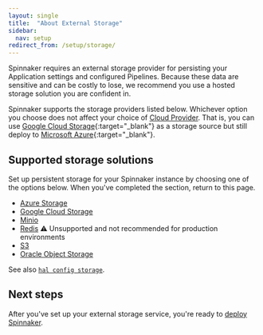 ```yaml
---
layout: single
title:  "About External Storage"
sidebar:
  nav: setup
redirect_from: /setup/storage/
---
```


Spinnaker requires an external storage provider for persisting your Application
settings and configured Pipelines. Because these data are sensitive and can be
costly to lose, we recommend you use a hosted storage solution you are confident
in.

Spinnaker supports the storage providers listed below. Whichever option you
choose does not affect your choice of [Cloud Provider](/setup/providers/).
That is, you can use [Google Cloud
Storage](https://cloud.google.com/storage/){:target="\_blank"} as a storage
source but still deploy to [Microsoft Azure](https://azure.microsoft.com/){:target="\_blank"}.

## Supported storage solutions

Set up persistent storage for your Spinnaker instance by choosing one of the options below. When you've
completed the section, return to this page.

* [Azure Storage](/setup/install/storage/azs)
* [Google Cloud Storage](/setup/install/storage/gcs)
* [Minio](/setup/install/storage/minio)
* [Redis](/setup/install/storage/redis) :warning: Unsupported and not recommended for production environments
* [S3](/setup/install/storage/s3)
* [Oracle Object Storage](/setup/install/storage/oracle)


See also [`hal config storage`](/reference/halyard/commands/#hal-config-storage).

## Next steps

After you've set up your external storage service, you're ready to [deploy Spinnaker](/setup/install/deploy/).
